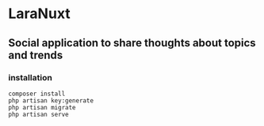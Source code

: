 # LaraNuxt
## Social application to share thoughts about topics and trends
### installation
```
composer install
php artisan key:generate
php artisan migrate
php artisan serve
```
